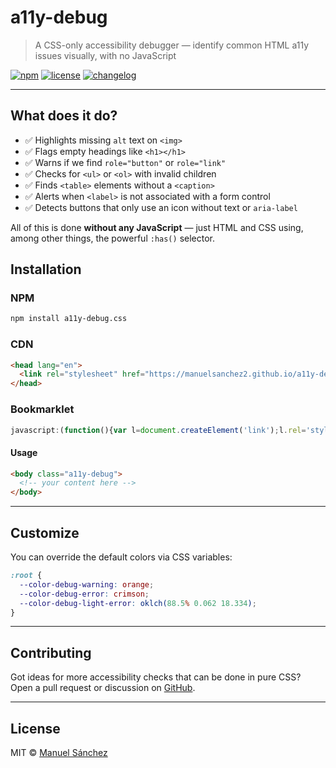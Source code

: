 # a11y-debug

> A CSS-only accessibility debugger — identify common HTML a11y issues visually, with no JavaScript

[![npm][npm-image]][npm-url] [![license][license-image]][license-url]
[![changelog][changelog-image]][changelog-url]

---

## What does it do?

- ✅ Highlights missing `alt` text on `<img>`
- ✅ Flags empty headings like `<h1></h1>`
- ✅ Warns if we find `role="button"` or `role="link"`
- ✅ Checks for `<ul>` or `<ol>` with invalid children
- ✅ Finds `<table>` elements without a `<caption>`
- ✅ Alerts when `<label>` is not associated with a form control
- ✅ Detects buttons that only use an icon without text or `aria-label`

All of this is done **without any JavaScript** — just HTML and CSS using, among other things, the powerful `:has()` selector.

## Installation

### NPM

```bash
npm install a11y-debug.css
```

### CDN

```html
<head lang="en">
  <link rel="stylesheet" href="https://manuelsanchez2.github.io/a11y-debug-stylesheet/a11y-debug.css" />
</head>
```

### Bookmarklet

```js
javascript:(function(){var l=document.createElement('link');l.rel='stylesheet';l.href='https://manuelsanchez2.github.io/a11y-debug-stylesheet/a11y-debug.css';document.head.appendChild(l);document.body.classList.add('a11y-debug');})();
```

#### Usage 

```html
<body class="a11y-debug">
  <!-- your content here -->
</body>
```

---

## Customize

You can override the default colors via CSS variables:

```css
:root {
  --color-debug-warning: orange;
  --color-debug-error: crimson;
  --color-debug-light-error: oklch(88.5% 0.062 18.334);
}
```

---

## Contributing

Got ideas for more accessibility checks that can be done in pure CSS?  
Open a pull request or discussion on [GitHub](https://github.com/manuelsanchez2/a11y-debug-stylesheet).

---

## License

MIT © [Manuel Sánchez](https://manuelsanchezdev.com)

[changelog-image]: https://img.shields.io/badge/changelog-md-blue.svg?style=flat-square
[changelog-url]: CHANGELOG.md
[license-image]: https://img.shields.io/npm/l/a11y-debug.css.svg?style=flat-square
[license-url]: LICENSE.md
[npm-image]: https://img.shields.io/npm/v/a11y-debug.css.svg?style=flat-square
[npm-url]: https://www.npmjs.com/package/a11y-debug.css